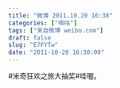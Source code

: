 ```yaml
---
title: "微博 2011.10.20 16:38"
categories: ["嘀咕"]
tags: ["来自微博 weibo.com"]
draft: false
slug: "E7FYTw"
date: "2011-10-20 16:38:00"
---
```


<p>#米奇狂欢之旅大抽奖#哇喔。 ​​​​</p>
